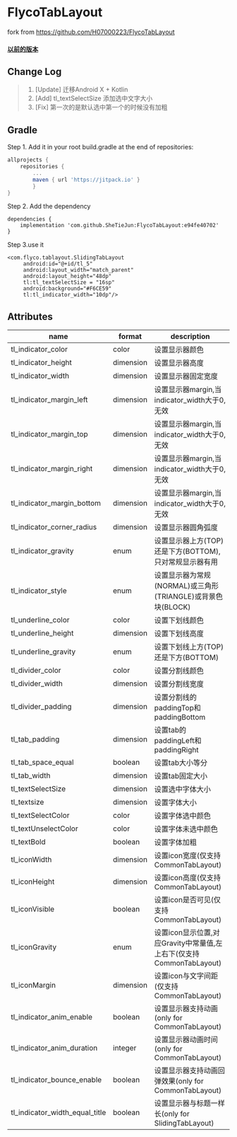 # FlycoTabLayout

fork from  https://github.com/H07000223/FlycoTabLayout

#### [以前的版本](https://github.com/SheTieJun/FlycoTabLayout/blob/master/OLD_README.md)


## Change Log
 >1.  [Update] 迁移Android X + Kotlin
> 2.  [Add]  tl_textSelectSize 添加选中文字大小
> 3.  [Fix]  第一次的是默认选中第一个的时候没有加粗

 
## Gradle
Step 1.  Add it in your root build.gradle at the end of repositories:

```groovy
allprojects {
    repositories {
        ...
        maven { url 'https://jitpack.io' }
        }
}
```
Step 2. Add the dependency
```
dependencies {
    implementation 'com.github.SheTieJun:FlycoTabLayout:e94fe40702'
}
```
Step 3.use it
```
<com.flyco.tablayout.SlidingTabLayout
     android:id="@+id/tl_5"
     android:layout_width="match_parent"
     android:layout_height="48dp"
     tl:tl_textSelectSize = "16sp"
     android:background="#F6CE59"
     tl:tl_indicator_width="10dp"/>
```


## Attributes

| name                           | format    | description                                                  |
| ------------------------------ | --------- | ------------------------------------------------------------ |
| tl_indicator_color             | color     | 设置显示器颜色                                               |
| tl_indicator_height            | dimension | 设置显示器高度                                               |
| tl_indicator_width             | dimension | 设置显示器固定宽度                                           |
| tl_indicator_margin_left       | dimension | 设置显示器margin,当indicator_width大于0,无效                 |
| tl_indicator_margin_top        | dimension | 设置显示器margin,当indicator_width大于0,无效                 |
| tl_indicator_margin_right      | dimension | 设置显示器margin,当indicator_width大于0,无效                 |
| tl_indicator_margin_bottom     | dimension | 设置显示器margin,当indicator_width大于0,无效                 |
| tl_indicator_corner_radius     | dimension | 设置显示器圆角弧度                                           |
| tl_indicator_gravity           | enum      | 设置显示器上方(TOP)还是下方(BOTTOM),只对常规显示器有用       |
| tl_indicator_style             | enum      | 设置显示器为常规(NORMAL)或三角形(TRIANGLE)或背景色块(BLOCK)  |
| tl_underline_color             | color     | 设置下划线颜色                                               |
| tl_underline_height            | dimension | 设置下划线高度                                               |
| tl_underline_gravity           | enum      | 设置下划线上方(TOP)还是下方(BOTTOM)                          |
| tl_divider_color               | color     | 设置分割线颜色                                               |
| tl_divider_width               | dimension | 设置分割线宽度                                               |
| tl_divider_padding             | dimension | 设置分割线的paddingTop和paddingBottom                        |
| tl_tab_padding                 | dimension | 设置tab的paddingLeft和paddingRight                           |
| tl_tab_space_equal             | boolean   | 设置tab大小等分                                              |
| tl_tab_width                   | dimension | 设置tab固定大小                                              |
| tl_textSelectSize              | dimension | 设置选中字体大小                                             |
| tl_textsize                    | dimension | 设置字体大小                                                 |
| tl_textSelectColor             | color     | 设置字体选中颜色                                             |
| tl_textUnselectColor           | color     | 设置字体未选中颜色                                           |
| tl_textBold                    | boolean   | 设置字体加粗                                                 |
| tl_iconWidth                   | dimension | 设置icon宽度(仅支持CommonTabLayout)                          |
| tl_iconHeight                  | dimension | 设置icon高度(仅支持CommonTabLayout)                          |
| tl_iconVisible                 | boolean   | 设置icon是否可见(仅支持CommonTabLayout)                      |
| tl_iconGravity                 | enum      | 设置icon显示位置,对应Gravity中常量值,左上右下(仅支持CommonTabLayout) |
| tl_iconMargin                  | dimension | 设置icon与文字间距(仅支持CommonTabLayout)                    |
| tl_indicator_anim_enable       | boolean   | 设置显示器支持动画(only for CommonTabLayout)                 |
| tl_indicator_anim_duration     | integer   | 设置显示器动画时间(only for CommonTabLayout)                 |
| tl_indicator_bounce_enable     | boolean   | 设置显示器支持动画回弹效果(only for CommonTabLayout)         |
| tl_indicator_width_equal_title | boolean   | 设置显示器与标题一样长(only for SlidingTabLayout)            |


